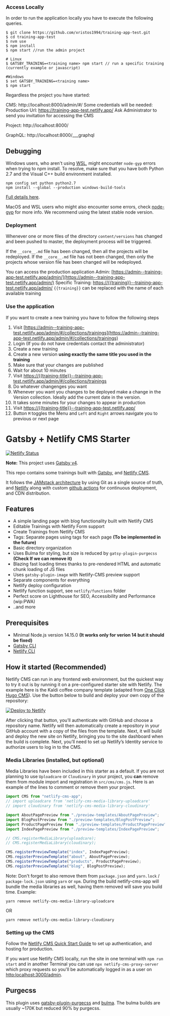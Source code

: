### Access Locally
In order to run the application locally you have to execute the following queries.

```
$ git clone https://github.com/xristos1994/training-app-test.git
$ cd training-app-test
$ nvm use
$ npm install
$ npm start //run the admin project

# Linux
$ GATSBY_TRAINING=<training name> npm start // run a specific training (currently example or javascript)

#Windows
$ set GATSBY_TRAINING=<training name>
$ npm start
```

Regardless the project you have started:

CMS: http://localhost:8000/admin/#/
Some credentials will be needed:
Production Url: https://training-app-test.netlify.app/
Ask Administrator to send you invitation for accessing the CMS

Project: http://localhost:8000/

GraphQL: http://localhost:8000/___graphql

## Debugging

Windows users, who aren't using [WSL](https://docs.microsoft.com/en-us/windows/wsl/about), might encounter `node-gyp` errors when trying to npm install.
To resolve, make sure that you have both Python 2.7 and the Visual C++ build environment installed.

```
npm config set python python2.7
npm install --global --production windows-build-tools
```

[Full details here](https://www.npmjs.com/package/node-gyp "NPM node-gyp page").

MacOS and WSL users who might also encounter some errors, check [node-gyp](https://github.com/nodejs/node-gyp) for more info. We recommend using the latest stable node version.

### Deployment
Whenever one or more files of the directory `content/versions` has changed and been pushed to master, the deployment process will be triggered.

If the `__core__.md` file has been changed, then all the projects will be redeployed.
If the `__core__.md` file has not been changed, then only the projects whose version file has been changed will be redeployed.

You can access the production application
Admin: [https://admin--training-app-test.netlify.app/admin/](https://admin--training-app-test.netlify.app/admin/)
Specific Training: [https://{{training}}--training-app-test.netlify.app/admin/](https://{{training}}--training-app-test.netlify.app/admin/)
`{{training}}` can be replaced with the name of each available training

### Use the application
If you want to create a new training you have to follow the following steps
1. Visit [https://admin--training-app-test.netlify.app/admin/#/collections/trainings](https://admin--training-app-test.netlify.app/admin/#/collections/trainings)
2. Login (If you do not have credentials contact the administrator)
3. Create a new training
4. Create a new version **using exactly the same title you used in the training**
5. Make sure that your changes are published
6. Wait for about 10 minutes
7. Visit [https://{{training-title}}--training-app-test.netlify.app/admin/#/collections/trainings](https://{{training-title}}--training-app-test.netlify.app/admin/#/collections/trainings)
8. Do whatever changenges you want
9. Whenever you want you changes to be deployed make a change in the Version collection. Ideally add the current date in the version.
10. It takes some minutes for your changes to appear in production
11. Visit [https://{{training-title}}--training-app-test.netlify.app/](https://{{training-title}}--training-app-test.netlify.app/)
12. Button `M` toggles the Menu and `Left` and `Right` arrows navigate you to previous or next page

# Gatsby + Netlify CMS Starter

[![Netlify Status](https://api.netlify.com/api/v1/badges/b654c94e-08a6-4b79-b443-7837581b1d8d/deploy-status)](https://app.netlify.com/sites/gatsby-starter-netlify-cms-ci/deploys)

**Note:** This project uses [Gatsby v4](https://www.gatsbyjs.com/gatsby-4/).

This repo contains some trainings built with [Gatsby](https://www.gatsbyjs.org/), and [Netlify CMS](https://www.netlifycms.org).

It follows the [JAMstack architecture](https://jamstack.org) by using Git as a single source of truth, and [Netlify](https://www.netlify.com) along with custom [github actions](https://github.com/features/actions) for continuous deployment, and CDN distribution.

## Features

- A simple landing page with blog functionality built with Netlify CMS
- Editable Trainings with Netlify Form support
- Create Trainings from Netlify CMS
- Tags: Separate pages using tags for each page **(To be implemented in the future)**
- Basic directory organization
- Uses Bulma for styling, but size is reduced by `gatsy-plugin-purgecss` **(Check If we can remove it)**
- Blazing fast loading times thanks to pre-rendered HTML and automatic chunk loading of JS files
- Uses `gatsby-plugin-image` with Netlify-CMS preview support
- Separate components for everything
- Netlify deploy configuration
- Netlify function support, see `netlify/functions` folder
- Perfect score on Lighthouse for SEO, Accessibility and Performance (wip:PWA)
- ..and more

## Prerequisites

- Minimal Node.js version 14.15.0 **(It works only for verion 14 but it should be fixed)**
- [Gatsby CLI](https://www.gatsbyjs.com/docs/reference/gatsby-cli/)
- [Netlify CLI](https://github.com/netlify/cli)

## How it started (Recommended)

Netlify CMS can run in any frontend web environment, but the quickest way to try it out is by running it on a pre-configured starter site with Netlify. The example here is the Kaldi coffee company template (adapted from [One Click Hugo CMS](https://github.com/netlify-templates/one-click-hugo-cms)). Use the button below to build and deploy your own copy of the repository:

<a href="https://app.netlify.com/start/deploy?repository=https://github.com/netlify-templates/gatsby-starter-netlify-cms&amp;stack=cms"><img src="https://www.netlify.com/img/deploy/button.svg" alt="Deploy to Netlify"></a>

After clicking that button, you’ll authenticate with GitHub and choose a repository name. Netlify will then automatically create a repository in your GitHub account with a copy of the files from the template. Next, it will build and deploy the new site on Netlify, bringing you to the site dashboard when the build is complete. Next, you’ll need to set up Netlify’s Identity service to authorize users to log in to the CMS.

### Media Libraries (installed, but optional)

Media Libraries have been included in this starter as a default. If you are not planning to use `Uploadcare` or `Cloudinary` in your project, you **can** remove them from module import and registration in `src/cms/cms.js`. Here is an example of the lines to comment or remove them your project.

```javascript
import CMS from "netlify-cms-app";
// import uploadcare from 'netlify-cms-media-library-uploadcare'
// import cloudinary from 'netlify-cms-media-library-cloudinary'

import AboutPagePreview from "./preview-templates/AboutPagePreview";
import BlogPostPreview from "./preview-templates/BlogPostPreview";
import ProductPagePreview from "./preview-templates/ProductPagePreview";
import IndexPagePreview from "./preview-templates/IndexPagePreview";

// CMS.registerMediaLibrary(uploadcare);
// CMS.registerMediaLibrary(cloudinary);

CMS.registerPreviewTemplate("index", IndexPagePreview);
CMS.registerPreviewTemplate("about", AboutPagePreview);
CMS.registerPreviewTemplate("products", ProductPagePreview);
CMS.registerPreviewTemplate("blog", BlogPostPreview);
```

Note: Don't forget to also remove them from `package.json` and `yarn.lock` / `package-lock.json` using `yarn` or `npm`. During the build netlify-cms-app will bundle the media libraries as well, having them removed will save you build time.
Example:

```
yarn remove netlify-cms-media-library-uploadcare
```

OR

```
yarn remove netlify-cms-media-library-cloudinary
```

### Setting up the CMS

Follow the [Netlify CMS Quick Start Guide](https://www.netlifycms.org/docs/quick-start/#authentication) to set up authentication, and hosting for production.

If you want use Netlify CMS locally, run the site in one terminal with `npm run start` and in another
Terminal you can use `npx netlify-cms-proxy-server` which proxy requests so you'll be automatically logged
in as a user on [http:localhost:3000/admin](http:localhost:3000/admin).

## Purgecss

This plugin uses [gatsby-plugin-purgecss](https://www.gatsbyjs.org/packages/gatsby-plugin-purgecss/) and [bulma](https://bulma.io/). The bulma builds are usually ~170K but reduced 90% by purgecss.

